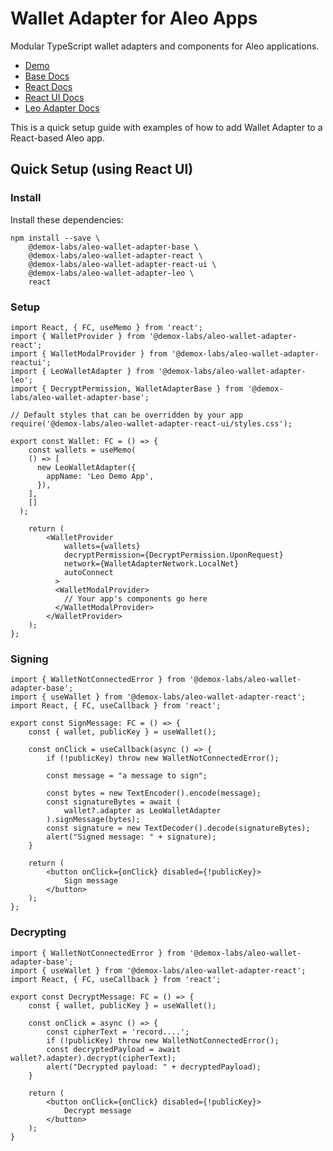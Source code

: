 # Wallet Adapter for Aleo Apps

Modular TypeScript wallet adapters and components for Aleo applications.

- [Demo](https://demo.leo.app)
- [Base Docs](https://github.com/demox-labs/aleo-wallet-adapter/blob/main/packages/core/base/docs/modules.md)
- [React Docs](https://github.com/demox-labs/aleo-wallet-adapter/blob/main/packages/core/react/docs/modules.md)
- [React UI Docs](https://github.com/demox-labs/aleo-wallet-adapter/blob/main/packages/ui/docs/modules.md)
- [Leo Adapter Docs](https://github.com/demox-labs/aleo-wallet-adapter/blob/main/packages/wallets/leo/docs/modules.md)

This is a quick setup guide with examples of how to add Wallet Adapter to a React-based Aleo app.

## Quick Setup (using React UI)

### Install

Install these dependencies:

```shell
npm install --save \
    @demox-labs/aleo-wallet-adapter-base \
    @demox-labs/aleo-wallet-adapter-react \
    @demox-labs/aleo-wallet-adapter-react-ui \
    @demox-labs/aleo-wallet-adapter-leo \
    react
```

### Setup

```tsx
import React, { FC, useMemo } from 'react';
import { WalletProvider } from '@demox-labs/aleo-wallet-adapter-react';
import { WalletModalProvider } from '@demox-labs/aleo-wallet-adapter-reactui';
import { LeoWalletAdapter } from '@demox-labs/aleo-wallet-adapter-leo';
import { DecryptPermission, WalletAdapterBase } from '@demox-labs/aleo-wallet-adapter-base';

// Default styles that can be overridden by your app
require('@demox-labs/aleo-wallet-adapter-react-ui/styles.css');

export const Wallet: FC = () => {
    const wallets = useMemo(
    () => [
      new LeoWalletAdapter({
        appName: 'Leo Demo App',
      }),
    ],
    []
  );

    return (
        <WalletProvider
            wallets={wallets}
            decryptPermission={DecryptPermission.UponRequest}
            network={WalletAdapterNetwork.LocalNet}
            autoConnect
          >
          <WalletModalProvider>
            // Your app's components go here
          </WalletModalProvider>
        </WalletProvider>
    );
};
```

### Signing

```tsx
import { WalletNotConnectedError } from '@demox-labs/aleo-wallet-adapter-base';
import { useWallet } from '@demox-labs/aleo-wallet-adapter-react';
import React, { FC, useCallback } from 'react';

export const SignMessage: FC = () => {
    const { wallet, publicKey } = useWallet();

    const onClick = useCallback(async () => {
        if (!publicKey) throw new WalletNotConnectedError();
        
        const message = "a message to sign";
        
        const bytes = new TextEncoder().encode(message);
        const signatureBytes = await (
            wallet?.adapter as LeoWalletAdapter
        ).signMessage(bytes);
        const signature = new TextDecoder().decode(signatureBytes);
        alert("Signed message: " + signature);
    }

    return (
        <button onClick={onClick} disabled={!publicKey}>
            Sign message
        </button>
    );
};
```

### Decrypting
```tsx
import { WalletNotConnectedError } from '@demox-labs/aleo-wallet-adapter-base';
import { useWallet } from '@demox-labs/aleo-wallet-adapter-react';
import React, { FC, useCallback } from 'react';

export const DecryptMessage: FC = () => {
    const { wallet, publicKey } = useWallet();
    
    const onClick = async () => {
        const cipherText = 'record....';
        if (!publicKey) throw new WalletNotConnectedError();
        const decryptedPayload = await wallet?.adapter).decrypt(cipherText);
        alert("Decrypted payload: " + decryptedPayload);
    }
    
    return (
        <button onClick={onClick} disabled={!publicKey}>
            Decrypt message
        </button>
    );
}

```
